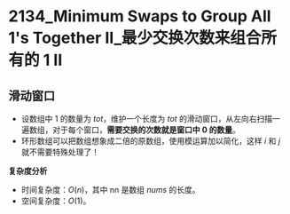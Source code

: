 # 2134_Minimum Swaps to Group All 1's Together II_最少交换次数来组合所有的 1 II

## 滑动窗口

- 设数组中 $1$ 的数量为 $tot$，维护一个长度为 $tot$ 的滑动窗口，从左向右扫描一遍数组，对于每个窗口，**需要交换的次数就是窗口中 $0$ 的数量**。
- 环形数组可以把数组想象成二倍的原数组，使用模运算加以简化，这样 $i$ 和 $j$ 就不需要特殊处理了！

**复杂度分析**
- 时间复杂度：$O(n)$，其中 nn 是数组 $nums$ 的长度。
- 空间复杂度：$O(1)$。
